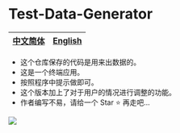 # Test-Data-Generator
|[中文简体](https://github.com/zjx-kimi/Test-Data-Generator/tree/zh-cn-2.0)|[English](https://github.com/zjx-kimi/Test-Data-Generator/tree/en-2.0)|
|:-:|:-:|
- 这个仓库保存的代码是用来出数据的。
- 这是一个终端应用。
- 按照程序中提示做即可。
- 这个版本加上了对于用户的情况进行调整的功能。
- 作者编写不易，请给一个 Star ⭐ 再走吧...

![](https://komarev.com/ghpvc/?username=zjx-kimi-Test-Data-Generator&color=9513ed)
